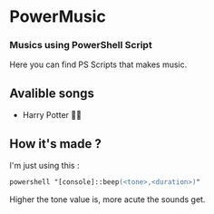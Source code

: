 # PowerMusic
### Musics using PowerShell Script

Here you can find PS Scripts that makes music.

## Avalible songs
- Harry Potter 🧙‍♂️

## How it's made ?

I'm just using this :

```ps
powershell "[console]::beep(<tone>,<duration>)"
```

Higher the tone value is, more acute the sounds get.